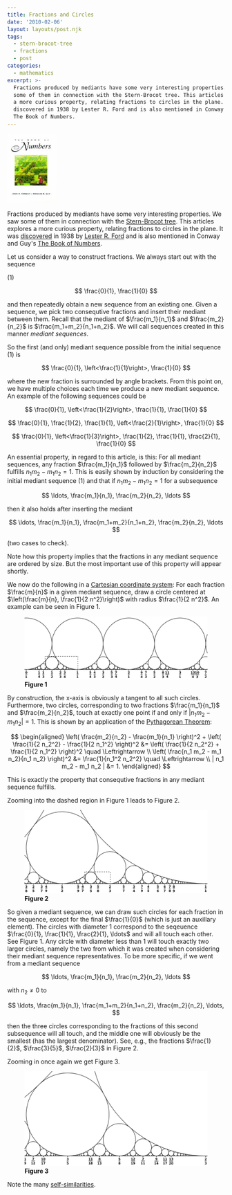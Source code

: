 ```yaml
---
title: Fractions and Circles
date: '2010-02-06'
layout: layouts/post.njk
tags:
  - stern-brocot-tree
  - fractions
  - post
categories:
  - mathematics
excerpt: >-
  Fractions produced by mediants have some very interesting properties. We saw
  some of them in connection with the Stern-Brocot tree. This articles explores
  a more curious property, relating fractions to circles in the plane. It was
  discovered in 1938 by Lester R. Ford and is also mentioned in Conway and Guy's
  The Book of Numbers.
---
```

<div class="pull-right"><a href="https://en.wikipedia.org/wiki/Special:BookSources/038797993X"><img src="/media/books/conway-guy.jpg" alt=""></a></div>

Fractions produced by mediants have some very interesting properties. We saw some of them in connection with the [Stern-Brocot tree](/blog/2009/12/the-stern-brocot-tree-of-fractions). This articles explores a more curious property, relating fractions to circles in the plane. It was [discovered](http://www.jstor.org/pss/2302799) in 1938 by [Lester R. Ford](http://en.wikipedia.org/wiki/Lester_R._Ford) and is also mentioned in Conway and Guy's [The Book of Numbers](http://books.google.com/books?id=0--3rcO7dMYC&amp;printsec=frontcover&amp;source=gbs_ge_summary_r&amp;cad=0#v=onepage&amp;q&amp;f=false).<span></span>

Let us consider a way to construct fractions. We always start out with the sequence

<div class="pull-right">(1)</div>

$$
\frac{0}{1}, \frac{1}{0}
$$

and then repeatedly obtain a new sequence from an existing one. Given a sequence, we pick two consequtive fractions and insert their mediant between them. Recall that the mediant of $\frac{m_1}{n_1}$ and $\frac{m_2}{n_2}$ is $\frac{m_1+m_2}{n_1+n_2}$. We will call sequences created in this manner *mediant sequences*.

So the first (and only) mediant sequence possible from the initial sequence (1) is

$$
\frac{0}{1}, \left<\frac{1}{1}\right>, \frac{1}{0}
$$

where the new fraction is surrounded by angle brackets. From this point on, we have multiple choices each time we produce a new mediant sequence. An example of the following sequences could be

$$
\frac{0}{1}, \left<\frac{1}{2}\right>, \frac{1}{1}, \frac{1}{0}
$$

$$
\frac{0}{1}, \frac{1}{2}, \frac{1}{1}, \left<\frac{2}{1}\right>, \frac{1}{0}
$$

$$
\frac{0}{1}, \left<\frac{1}{3}\right>, \frac{1}{2}, \frac{1}{1}, \frac{2}{1}, \frac{1}{0}
$$

An essential property, in regard to this article, is this: For all mediant sequences, any fraction $\frac{m_1}{n_1}$ followed by $\frac{m_2}{n_2}$ fulfills $n_1 m_2 - m_1 n_2 = 1$. This is easily shown by induction by considering the initial mediant sequence&nbsp;(1) and that if $n_1 m_2 - m_1 n_2 = 1$ for a subsequence

$$
\ldots, \frac{m_1}{n_1}, \frac{m_2}{n_2}, \ldots
$$

then it also holds after inserting the mediant

$$
\ldots, \frac{m_1}{n_1}, \frac{m_1+m_2}{n_1+n_2}, \frac{m_2}{n_2}, \ldots
$$

(two cases to check).

Note how this property implies that the fractions in any mediant sequence are ordered by size. But the most important use of this property will appear shortly.

We now do the following in a [Cartesian coordinate system](http://en.wikipedia.org/wiki/Cartesian_coordinate_system): For each fraction $\frac{m}{n}$ in a given mediant sequence, draw a circle centered at $\left(\frac{m}{n}, \frac{1}{2 n^2}\right)$ with radius $\frac{1}{2 n^2}$. An example can be seen in Figure&nbsp;1.

<figure>
  <img src="/media/ford1.svg" class="img-responsive" alt="Ford circles 1">
  <figcaption><strong>Figure 1</strong></figcaption>
</figure>

By construction, the x-axis is obviously a tangent to all such circles. Furthermore, two circles, corresponding to two fractions $\frac{m_1}{n_1}$ and $\frac{m_2}{n_2}$, touch at exactly one point if and only if $| n_1 m_2 - m_1 n_2 | = 1$. This is shown by an application of the [Pythagorean Theorem](http://en.wikipedia.org/wiki/Pythagorean_theorem):

$$
\begin{aligned} \left( \frac{m_2}{n_2} - \frac{m_1}{n_1} \right)^2 + \left( \frac{1}{2 n_2^2} - \frac{1}{2 n_1^2} \right)^2 &= \left( \frac{1}{2 n_2^2} + \frac{1}{2 n_1^2} \right)^2 \quad \Leftrightarrow \\ \left( \frac{n_1 m_2 - m_1 n_2}{n_1 n_2} \right)^2 &= \frac{1}{n_1^2 n_2^2} \quad \Leftrightarrow \\ | n_1 m_2 - m_1 n_2 | &= 1. \end{aligned}
$$

This is exactly the property that consequtive fractions in any mediant sequence fulfills.

Zooming into the dashed region in Figure&nbsp;1 leads to Figure&nbsp;2.

<figure>
  <img src="/media/ford2.svg" class="img-responsive" alt="Ford circles 2">
  <figcaption><strong>Figure 2</strong></figcaption>
</figure>

So given a mediant sequence, we can draw such circles for each fraction in the sequence, except for the final $\frac{1}{0}$ (which is just an auxillary element). The circles with diameter $1$ correspond to the seqeuence $\frac{0}{1}, \frac{1}{1}, \frac{2}{1}, \ldots$ and will all touch each other. See Figure&nbsp;1. Any circle with diameter less than $1$ will touch exactly two larger circles, namely the two from which it was created when considering their mediant sequence representatives. To be more specific, if we went from a mediant sequence

$$
\ldots, \frac{m_1}{n_1}, \frac{m_2}{n_2}, \ldots
$$

with $n_2 \neq 0$ to

$$
\ldots, \frac{m_1}{n_1}, \frac{m_1+m_2}{n_1+n_2}, \frac{m_2}{n_2}, \ldots,
$$

then the three circles corresponding to the fractions of this second subsequence will all touch, and the middle one will obviously be the smallest (has the largest denominator). See, e.g., the fractions $\frac{1}{2}$, $\frac{3}{5}$, $\frac{2}{3}$ in Figure&nbsp;2.

Zooming in once again we get Figure&nbsp;3.

<figure>
  <img src="/media/ford3.svg" class="img-responsive" alt="Ford circles 3">
  <figcaption><strong>Figure 3</strong></figcaption>
</figure>

Note the many [self-similarities](http://en.wikipedia.org/wiki/Self-similarity).
